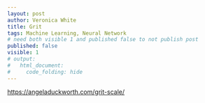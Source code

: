 ```yaml
---
layout: post
author: Veronica White
title: Grit
tags: Machine Learning, Neural Network
# need both visible 1 and published false to not publish post
published: false
visible: 1
# output:
#   html_document:
#     code_folding: hide
---
```

https://angeladuckworth.com/grit-scale/